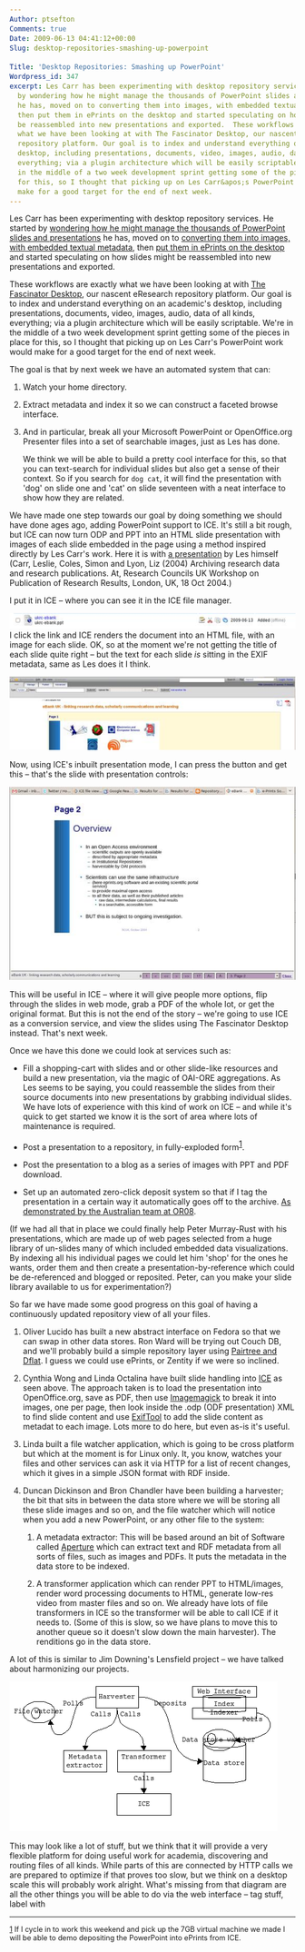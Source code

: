 ```yaml
---
Author: ptsefton
Comments: true
Date: 2009-06-13 04:41:12+00:00
Slug: desktop-repositories-smashing-up-powerpoint

Title: 'Desktop Repositories: Smashing up PowerPoint'
Wordpress_id: 347
excerpt: Les Carr has been experimenting with desktop repository services. He started
  by wondering how he might manage the thousands of PowerPoint slides and presentations
  he has, moved on to converting them into images, with embedded textual metadata,
  then put them in ePrints on the desktop and started speculating on how slides might
  be reassembled into new presentations and exported.  These workflows are exactly
  what we have been looking at with The Fascinator Desktop, our nascent eResearch
  repository platform. Our goal is to index and understand everything on an academic&apos;s
  desktop, including presentations, documents, video, images, audio, data of all kinds,
  everything; via a plugin architecture which will be easily scriptable. We&apos;re
  in the middle of a two week development sprint getting some of the pieces in place
  for this, so I thought that picking up on Les Carr&apos;s PowerPoint work would
  make for a good target for the end of next week.
---
```


<div>

<div class="page-toc">

</div>

<div>

Les Carr has been experimenting with desktop repository services. He
started by [wondering how he might manage the thousands of PowerPoint
slides and
presentations](http://repositoryman.blogspot.com/2009/06/managing-powerpoint-repositories-and.html)
he has, moved on to [converting them into images, with embedded textual
metadata](http://repositoryman.blogspot.com/2009/06/desktop-repository.html),
then [put them in ePrints on the
desktop](http://repositoryman.blogspot.com/2009/06/more-on-desktop-repository.html)
and started speculating on how slides might be reassembled into new
presentations and exported.

These workflows are exactly what we have been looking at with [The
Fascinator Desktop](http://fascinator.usq.edu.au/desktop/index.htm), our
nascent eResearch repository platform. Our goal is to index and
understand everything on an academic's desktop, including presentations,
documents, video, images, audio, data of all kinds, everything; via a
plugin architecture which will be easily scriptable. We're in the middle
of a two week development sprint getting some of the pieces in place for
this, so I thought that picking up on Les Carr's PowerPoint work would
make for a good target for the end of next week.

The goal is that by next week we have an automated system that can:

1.  Watch your home directory.

2.  Extract metadata and index it so we can construct a faceted browse
    interface.

3.  And in particular, break all your Microsoft PowerPoint or
    OpenOffice.org Presenter files into a set of searchable images, just
    as Les has done.

    We think we will be able to build a pretty cool interface for this,
    so that you can text-search for individual slides but also get a
    sense of their context. So if you search for `dog cat`, it will find
    the presentation with 'dog' on slide one and 'cat' on slide
    seventeen with a neat interface to show how they are related.

We have made one step towards our goal by doing something we should have
done ages ago, adding PowerPoint support to ICE. It's still a bit rough,
but ICE can now turn ODP and PPT into an HTML slide presentation with
images of each slide embedded in the page using a method inspired
directly by Les Carr's work. Here it is with [a
presentation](http://eprints.soton.ac.uk/11039/) by Les himself (Carr,
Leslie, Coles, Simon and Lyon, Liz (2004) Archiving research data and
research publications. At,<span class="Emphasis"> Research Councils UK
Workshop on Publication of Research Results, London, UK, 18 Oct
2004</span>.)

I put it in ICE <span class="spCh spChx2013">–</span> where you can see
it in the ICE file manager.

<span
style="display: block"><a name="graphics1"></a>![graphics1](/wp-content/uploads/2009/06/m8a7bb09-554x29.jpg)</span>I
click the link and ICE renders the document into an HTML file, with an
image for each slide. OK, so at the moment we're not getting the title
of each slide quite right <span class="spCh spChx2013">–</span> but the
text for each slide *is* sitting in the EXIF metadata, same as Les does
it I think.

<span
style="display: block"><a name="graphics2"></a>![graphics2](/wp-content/uploads/2009/06/m5faeb050-554x142.jpg)</span>

Now, using ICE's inbuilt presentation mode, I can press the button and
get this <span class="spCh spChx2013">–</span> that's the slide with
presentation controls:

<span
style="display: block"><a name="graphics3"></a>![graphics3](/wp-content/uploads/2009/06/m267a2e99-554x374.jpg)</span>

This will be useful in ICE <span class="spCh spChx2013">–</span> where
it will give people more options, flip through the slides in web mode,
grab a PDF of the whole lot, or get the original format. But this is not
the end of the story <span class="spCh spChx2013">–</span> we're going
to use ICE as a conversion service, and view the slides using The
Fascinator Desktop instead. That's next week.

Once we have this done we could look at services such as:

-   Fill a shopping-cart with slides and or other slide-like resources
    and build a new presentation, via the magic of OAI-ORE aggregations.
    As Les seems to be saying, you could reassemble the slides from
    their source documents into new presentations by grabbing individual
    slides. We have lots of experience with this kind of work on ICE
    <span class="spCh spChx2013">–</span> and while it's quick to get
    started we know it is the sort of area where lots of maintenance is
    required.

-   Post a presentation to a repository, in fully-exploded form<span
    class="footnote"
    style="vertical-align: super;">[1](#ftn0 "If I cycle in to work this weekend and pick up the 7GB virtual machine we made I will be able to demo depositing the PowerPoint into ePrints from ICE.")</span>.

-   Post the presentation to a blog as a series of images with PPT and
    PDF download.

-   Set up an automated zero-click deposit system so that if I tag the
    presentation in a certain way it automatically goes off to the
    archive. [As demonstrated by the Australian team at
    OR08](http://pubs.or08.ecs.soton.ac.uk/119/).

(If we had all that in place we could finally help Peter Murray-Rust
with his presentations, which are made up of web pages selected from a
huge library of un-slides many of which included embedded data
visualizations. By indexing all his individual pages we could let him
'shop' for the ones he wants, order them and then create a
presentation-by-reference which could be de-referenced and blogged or
reposited. Peter, can you make your slide library available to us for
experimentation?)

So far we have made some good progress on this goal of having a
continuously updated repository view of all your files.

1.  Oliver Lucido has built a new abstract interface on Fedora so that
    we can swap in other data stores. Ron Ward will be trying out Couch
    DB, and we'll probably build a simple repository layer using
    [Pairtree and Dflat](http://www.cdlib.org/inside/diglib/). I guess
    we could use ePrints, or Zentity if we were so inclined.

2.  Cynthia Wong and Linda Octalina have built slide handling into
    [ICE](http://ice.usq.edu.au/) as seen above. The approach taken is
    to load the presentation into OpenOffice.org, save as PDF, then use
    [Imagemagick](http://www.imagemagick.org/script/index.php) to break
    it into images, one per page, then look inside the .odp (ODF
    presentation) XML to find slide content and use
    [ExifTool](http://www.sno.phy.queensu.ca/~phil/exiftool/) to add the
    slide content as metadat to each image. Lots more to do here, but
    even as-is it's useful.

3.  Linda built a file watcher application, which is going to be cross
    platform but which at the moment is for Linux only. It, you know,
    watches your files and other services can ask it via HTTP for a list
    of recent changes, which it gives in a simple JSON format with RDF
    inside.

4.  Duncan Dickinson and Bron Chandler have been building a harvester;
    the bit that sits in between the data store where we will be storing
    all these slide images and so on, and the file watcher which will
    notice when you add a new PowerPoint, or any other file to the
    system:

    1.  A metadata extractor: This will be based around an bit of
        Software called [Aperture](http://aperture.sourceforge.net/)
        which can extract text and RDF metadata from all sorts of files,
        such as images and PDFs. It puts the metadata in the data store
        to be indexed.

    2.  A transformer application which can render PPT to HTML/images,
        render word processing documents to HTML, generate low-res video
        from master files and so on. We already have lots of file
        transformers in ICE so the transformer will be able to call ICE
        if it needs to. (Some of this is slow, so we have plans to move
        this to another queue so it doesn't slow down the main
        harvester). The renditions go in the data store.

A lot of this is similar to Jim Downing's Lensfield project <span
class="spCh spChx2013">–</span> we have talked about harmonizing our
projects.

<a name="Object1"></a>![Object1](/wp-content/uploads/2009/06/4a9f9459.gif)

This may look like a lot of stuff, but we think that it will provide a
very flexible platform for doing useful work for academia, discovering
and routing files of all kinds. While parts of this are connected by
HTTP calls we are prepared to optimize if that proves too slow, but we
think on a desktop scale this will probably work alright. What's missing
from that diagram are all the other things you will be able to do via
the web interface <span class="spCh spChx2013">–</span> tag stuff, label
with

------------------------------------------------------------------------

<div style="font-size: .9em;">

<span class="footnote-defined">[1](#ftn0-text) If I cycle in to work
this weekend and pick up the 7GB virtual machine we made I will be able
to demo depositing the PowerPoint into ePrints from ICE.</span>

</div>

</div>

</div>
